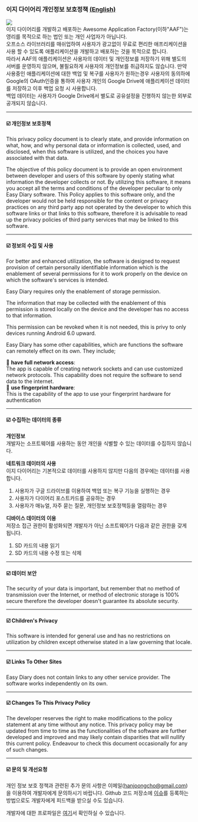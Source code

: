 ### 이지 다이어리 개인정보 보호정책 [(English)](https://github.com/hanjoongcho/aaf-easydiary/blob/master/Privacy.md)
<img src="https://raw.githubusercontent.com/hanjoongcho/aaf-easydiary/master/app/src/main/res/mipmap-xxhdpi/ic_launcher.png"></br>
이지 다이어리를 개발하고 배포하는 Awesome Application Factory(이하"AAF")는 영리를 목적으로 하는 법인 또는 개인 사업자가 아닙니다.  
오프소스 라이브러리를 매쉬업하여 사용자가 광고없이 무료로 편리한 애프리케이션을 사용 할 수 있도록 애플리케이션을 개발하고 배포하는 것을 목적으로 합니다.  
따라서 AAF의 애플리케이션은 사용자의 데이터 및 개인정보를 저장하기 위해 별도의 서버를 운영하지 않으며, 불필요하게 사용자의 개인정보를 취급하지도 않습니다. 만약 사용중인 애플리케이션에 대한 백업 및 복구를 사용자가 원하는경우 사용자의 동의하에 Google의 OAuth인증을 통하여 사용자 개인의 Google Drive에 애플리케이션 데이터를 저장하고 이후 백업 요청 시 사용합니다.  
백업 데이터는 사용자가 Google Drive에서 별도로 공유설정을 진행하지 않는한 외부로 공개되지 않습니다.

---

#### ☑️ 개인정보 보호정책
This privacy policy document is to clearly state, and provide information on what, how, and why personal data or information is collected, used, and disclosed, when this software is utilized, and the choices you have associated with that data. 

The objective of this policy document is to provide an open environment between developer and users of this software by openly stating what information the developer collects or not. By utilizing this software, it means you accept all the terms and conditions of the developer peculiar to only Easy Diary software. This Policy applies to this software only, and the developer would not be held responsible for the content or privacy practices on any third party app not operated by the developer to which this software links or that links to this software, therefore it is advisable to read up the privacy policies of third party services that may be linked to this software. 

---

#### ☑️ 정보의 수집 및 사용
For better and enhanced utilization, the software is designed to request provision of certain personally identifiable information which is the enablement of several permissions for it to work properly on the device on which the software's services is intended.
  
Easy Diary requires only the enablement of storage permission.

The information that may be collected with the enablement of this permission is stored locally on the device and the developer has no access to that information.

This permission can be revoked when it is not needed, this is privy to only devices running Android 6.0 upward. 


Easy Diary has some other capabilities, which are functions the software can remotely effect on its own. They include;

📌 **have full network access**:  
The app is capable of creating network sockets and can use customized network protocols. This capability does not require the software to send data to the internet.  
📌 **use fingerprint hardware**:  
This is the capability of the app to use your fingerprint hardware for authentication

---

#### ☑️ 수집하는 데이터의 종류

__개인정보__  
개발자는 소프트웨어를 사용하는 동안 개인을 식별할 수 있는 데이터를 수집하지 않습니다.

__네트워크 데이터의 사용__  
이지 다이어리는 기본적으로 데이터를 사용하지 않지만 다음의 경우에는 데이터를 사용합니다.  
1. 사용자가 구글 드라이브를 이용하여 백업 또는 복구 기능을 실행하는 경우  
2. 사용자가 다이어리 포스트카드를 공유하는 경우  
3. 사용자가 매뉴얼, 자주 묻는 질문, 개인정보 보호정책등을 열람하는 경우  

__디바이스 데이터의 이용__  
저장소 접근 권한이 활성화되면 개발자가 아닌 소프트웨어가 다음과 같은 권한을 갖게 됩니다.  
1. SD 카드의 내용 읽기  
2. SD 카드의 내용 수정 또는 삭제  

---

#### ☑️ 데이터 보안

The security of your data is important, but remember that no method of transmission over the Internet, or method of electronic storage is 100% secure therefore the developer doesn't guarantee its absolute security. 

---


#### ☑️ Children's Privacy

This software is intended for general use and has no restrictions on utilization by children except otherwise stated in a law governing that locale. 

---

#### ☑️ Links To Other Sites

Easy Diary does not contain links to any other service provider. The software works independently on its own.
 
---

#### ☑️ Changes To This Privacy Policy

The developer reserves the right to make modifications to the policy statement at any time without any notice. This privacy policy may be updated from time to time as the functionalities of the software are further developed and improved and may likely contain disparities that will nullify this current policy. Endeavour to check this document occasionally for any of such changes.

---
      
#### ☑️ 문의 및 개선요청 

개인 정보 보호 정책과 관련된 추가 문의 사항은 이메일(hanjoongcho@gmail.com)을 이용하여 개발자에게 문의하시기 바랍니다. Github 코드 저장소에 [이슈](https://github.com/hanjoongcho/aaf-easydiary/issues/new)를 등록하는 방법으로도 개발자에게 피드백을 받으실 수도 있습니다.  

개발자에 대한 프로파일은 [여기](https://github.com/hanjoongcho)서 확인하실 수 있습니다.
